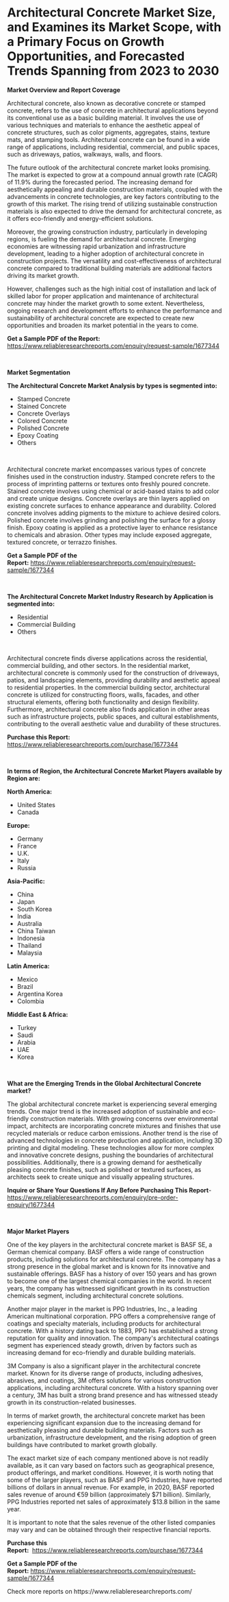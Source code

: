 <p><h1>Architectural Concrete Market Size, and Examines its Market Scope, with a Primary Focus on Growth Opportunities, and Forecasted Trends Spanning from 2023 to 2030</h1></p><p><strong>Market Overview and Report Coverage</strong></p>
<p><p>Architectural concrete, also known as decorative concrete or stamped concrete, refers to the use of concrete in architectural applications beyond its conventional use as a basic building material. It involves the use of various techniques and materials to enhance the aesthetic appeal of concrete structures, such as color pigments, aggregates, stains, texture mats, and stamping tools. Architectural concrete can be found in a wide range of applications, including residential, commercial, and public spaces, such as driveways, patios, walkways, walls, and floors.</p><p>The future outlook of the architectural concrete market looks promising. The market is expected to grow at a compound annual growth rate (CAGR) of 11.9% during the forecasted period. The increasing demand for aesthetically appealing and durable construction materials, coupled with the advancements in concrete technologies, are key factors contributing to the growth of this market. The rising trend of utilizing sustainable construction materials is also expected to drive the demand for architectural concrete, as it offers eco-friendly and energy-efficient solutions.</p><p>Moreover, the growing construction industry, particularly in developing regions, is fueling the demand for architectural concrete. Emerging economies are witnessing rapid urbanization and infrastructure development, leading to a higher adoption of architectural concrete in construction projects. The versatility and cost-effectiveness of architectural concrete compared to traditional building materials are additional factors driving its market growth.</p><p>However, challenges such as the high initial cost of installation and lack of skilled labor for proper application and maintenance of architectural concrete may hinder the market growth to some extent. Nevertheless, ongoing research and development efforts to enhance the performance and sustainability of architectural concrete are expected to create new opportunities and broaden its market potential in the years to come.</p></p>
<p><strong>Get a Sample PDF of the Report:</strong> <a href="https://www.reliableresearchreports.com/enquiry/request-sample/1677344">https://www.reliableresearchreports.com/enquiry/request-sample/1677344</a></p>
<p>&nbsp;</p>
<p><strong>Market Segmentation</strong></p>
<p><strong>The Architectural Concrete Market Analysis by types is segmented into:</strong></p>
<p><ul><li>Stamped Concrete</li><li>Stained Concrete</li><li>Concrete Overlays</li><li>Colored Concrete</li><li>Polished Concrete</li><li>Epoxy Coating</li><li>Others</li></ul></p>
<p>&nbsp;</p>
<p><p>Architectural concrete market encompasses various types of concrete finishes used in the construction industry. Stamped concrete refers to the process of imprinting patterns or textures onto freshly poured concrete. Stained concrete involves using chemical or acid-based stains to add color and create unique designs. Concrete overlays are thin layers applied on existing concrete surfaces to enhance appearance and durability. Colored concrete involves adding pigments to the mixture to achieve desired colors. Polished concrete involves grinding and polishing the surface for a glossy finish. Epoxy coating is applied as a protective layer to enhance resistance to chemicals and abrasion. Other types may include exposed aggregate, textured concrete, or terrazzo finishes.</p></p>
<p><strong>Get a Sample PDF of the Report:</strong>&nbsp;<a href="https://www.reliableresearchreports.com/enquiry/request-sample/1677344">https://www.reliableresearchreports.com/enquiry/request-sample/1677344</a></p>
<p>&nbsp;</p>
<p><strong>The Architectural Concrete Market Industry Research by Application is segmented into:</strong></p>
<p><ul><li>Residential</li><li>Commercial Building</li><li>Others</li></ul></p>
<p>&nbsp;</p>
<p><p>Architectural concrete finds diverse applications across the residential, commercial building, and other sectors. In the residential market, architectural concrete is commonly used for the construction of driveways, patios, and landscaping elements, providing durability and aesthetic appeal to residential properties. In the commercial building sector, architectural concrete is utilized for constructing floors, walls, facades, and other structural elements, offering both functionality and design flexibility. Furthermore, architectural concrete also finds application in other areas such as infrastructure projects, public spaces, and cultural establishments, contributing to the overall aesthetic value and durability of these structures.</p></p>
<p><strong>Purchase this Report:</strong>&nbsp; <a href="https://www.reliableresearchreports.com/purchase/1677344">https://www.reliableresearchreports.com/purchase/1677344</a></p>
<p>&nbsp;</p>
<p><strong>In terms of Region, the Architectural Concrete Market Players available by Region are:</strong></p>
<p>
    <p> <strong> North America: </strong>
        <ul>
            <li>United States</li>
            <li>Canada</li>
        </ul>
        </p> 
    <p> <strong> Europe: </strong>
        <ul>
            <li>Germany</li>
            <li>France</li>
            <li>U.K.</li>
            <li>Italy</li>
            <li>Russia</li>
        </ul>
        </p> 
    <p> <strong> Asia-Pacific: </strong>
        <ul>
            <li>China</li>
            <li>Japan</li>
            <li>South Korea</li>
            <li>India</li>
            <li>Australia</li>
            <li>China Taiwan</li>
            <li>Indonesia</li>
            <li>Thailand</li>
            <li>Malaysia</li>
        </ul>
        </p> 
    <p> <strong> Latin America: </strong>
        <ul>
            <li>Mexico</li>
            <li>Brazil</li>
            <li>Argentina Korea</li>
            <li>Colombia</li>
        </ul>
        </p> 
    <p> <strong> Middle East & Africa: </strong>
        <ul>
            <li>Turkey</li>
            <li>Saudi</li>
            <li>Arabia</li>
            <li>UAE</li>
            <li>Korea</li>
        </ul>
    </p>
    </p>
<p>&nbsp;</p>
<p><strong>What are the Emerging Trends in the Global Architectural Concrete market?</strong></p>
<p><p>The global architectural concrete market is experiencing several emerging trends. One major trend is the increased adoption of sustainable and eco-friendly construction materials. With growing concerns over environmental impact, architects are incorporating concrete mixtures and finishes that use recycled materials or reduce carbon emissions. Another trend is the rise of advanced technologies in concrete production and application, including 3D printing and digital modeling. These technologies allow for more complex and innovative concrete designs, pushing the boundaries of architectural possibilities. Additionally, there is a growing demand for aesthetically pleasing concrete finishes, such as polished or textured surfaces, as architects seek to create unique and visually appealing structures.</p></p>
<p><strong>Inquire or Share Your Questions If Any Before Purchasing This Report</strong>- <a href="https://www.reliableresearchreports.com/enquiry/pre-order-enquiry/1677344">https://www.reliableresearchreports.com/enquiry/pre-order-enquiry/1677344</a></p>
<p>&nbsp;</p>
<p><strong>Major Market Players</strong></p>
<p><p>One of the key players in the architectural concrete market is BASF SE, a German chemical company. BASF offers a wide range of construction products, including solutions for architectural concrete. The company has a strong presence in the global market and is known for its innovative and sustainable offerings. BASF has a history of over 150 years and has grown to become one of the largest chemical companies in the world. In recent years, the company has witnessed significant growth in its construction chemicals segment, including architectural concrete solutions. </p><p>Another major player in the market is PPG Industries, Inc., a leading American multinational corporation. PPG offers a comprehensive range of coatings and specialty materials, including products for architectural concrete. With a history dating back to 1883, PPG has established a strong reputation for quality and innovation. The company's architectural coatings segment has experienced steady growth, driven by factors such as increasing demand for eco-friendly and durable building materials.</p><p>3M Company is also a significant player in the architectural concrete market. Known for its diverse range of products, including adhesives, abrasives, and coatings, 3M offers solutions for various construction applications, including architectural concrete. With a history spanning over a century, 3M has built a strong brand presence and has witnessed steady growth in its construction-related businesses.</p><p>In terms of market growth, the architectural concrete market has been experiencing significant expansion due to the increasing demand for aesthetically pleasing and durable building materials. Factors such as urbanization, infrastructure development, and the rising adoption of green buildings have contributed to market growth globally.</p><p>The exact market size of each company mentioned above is not readily available, as it can vary based on factors such as geographical presence, product offerings, and market conditions. However, it is worth noting that some of the larger players, such as BASF and PPG Industries, have reported billions of dollars in annual revenue. For example, in 2020, BASF reported sales revenue of around €59 billion (approximately $71 billion). Similarly, PPG Industries reported net sales of approximately $13.8 billion in the same year.</p><p>It is important to note that the sales revenue of the other listed companies may vary and can be obtained through their respective financial reports.</p></p>
<p><strong>Purchase this Report:</strong>&nbsp;&nbsp;<a href="https://www.reliableresearchreports.com/purchase/1677344">https://www.reliableresearchreports.com/purchase/1677344</a></p>
<p></p>
<p><strong>Get a Sample PDF of the Report:</strong>&nbsp;<a href="https://www.reliableresearchreports.com/enquiry/request-sample/1677344">https://www.reliableresearchreports.com/enquiry/request-sample/1677344</a></p>
<p>Check more reports on https://www.reliableresearchreports.com/</p>